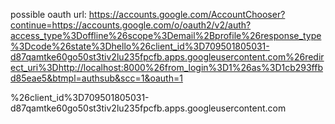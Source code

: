 possible oauth url: https://accounts.google.com/AccountChooser?continue=https://accounts.google.com/o/oauth2/v2/auth?access_type%3Doffline%26scope%3Demail%2Bprofile%26response_type%3Dcode%26state%3Dhello%26client_id%3D709501805031-d87qamtke60go50st3tiv2lu235fpcfb.apps.googleusercontent.com%26redirect_uri%3Dhttp://localhost:8000%26from_login%3D1%26as%3D1cb293ffbd85eae5&btmpl=authsub&scc=1&oauth=1



%26client_id%3D709501805031-d87qamtke60go50st3tiv2lu235fpcfb.apps.googleusercontent.com
